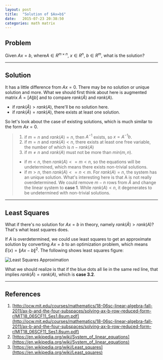 ```yaml
---
layout: post
title:  "Solution of $Ax=b$"
date:   2015-07-23 20:38:50
categories: math matrix
---
```




## **Problem** ##
Given $Ax=b$, where$A\in R^{m\times n}$, $x\in R^{n}$,  $b \in R^{m}$, what is the solution?


----------

## **Solution** ##

It has a little difference from $Ax=0$. There may be no solution or unique solution and more. What we should first think about here is augmented matrix $\tilde{A} = [ A \| b ]$ and to compare $rank(\tilde{A})$ and $rank(A)$.

 - if $rank(\tilde{A}) > rank(A)$, there\'ll be no solution here.
 - if  $rank(\tilde{A}) = rank(A)$, there exists at least one solution.

So let\'s look about the case of existing solutions, which is much similar to the form $Ax = 0$.

> 1. if $m = n$ and $rank(A) = n$,  then $A^{-1}$ exists, so $x = A^{-1}b$.
> 2. if $m = n$ and $rank(A) < n$,  there exists at least one free variable, the number of which is $n - rank(A)$
> 3. if $m \neq n$ and $rank(A)$ must not be more than $min(m, n)$.
>  - if $m < n$, then $rank(A) <= m < n$, so the equations will be undetermined, which means there exists non-trivial solutions.
>  - if $m > n$, then $rank(A) <= n < m$. For $rank(A) = n$, the system has an unique solution. What\'s interesting here is that A is not really overdetermined. We could remove $m-n$ rows from $\tilde{A}$ and change  the linear system to **case 1**. While $rank(A) < n$, it degenerates to be undetermined with non-trivial solutions.

----------

## **Least Squares** ##

What if there\'s no solution for $Ax = b$ in theory, namely $rank(\tilde{A}) > rank(A)$? That\'s what least squares does.

If $A$ is overdetermined, we could use least squares to get an approximate solution by converting $Ax = b$ to an optimization problem, which means $E(x) = \|Ax - b\|^{2}$. The following shows least squares figure:

![Least Squares Approximation](https://upload.wikimedia.org/wikipedia/commons/3/3a/Linear_regression.svg)

What we should realize is that if the blue dots all lie in the same red line, that implies $rank(\tilde{A}) = rank(A)$, which is **case 3.2**.

----------

## **References** ##

 

 1. [http://ocw.mit.edu/courses/mathematics/18-06sc-linear-algebra-fall-2011/ax-b-and-the-four-subspaces/solving-ax-b-row-reduced-form-r/MIT18_06SCF11_Ses1.8sum.pdf](http://ocw.mit.edu/courses/mathematics/18-06sc-linear-algebra-fall-2011/ax-b-and-the-four-subspaces/solving-ax-b-row-reduced-form-r/MIT18_06SCF11_Ses1.8sum.pdf)
 2. [https://en.wikipedia.org/wiki/System_of_linear_equations](https://en.wikipedia.org/wiki/System_of_linear_equations)
 3. [https://en.wikipedia.org/wiki/Least_squares](https://en.wikipedia.org/wiki/Least_squares)

